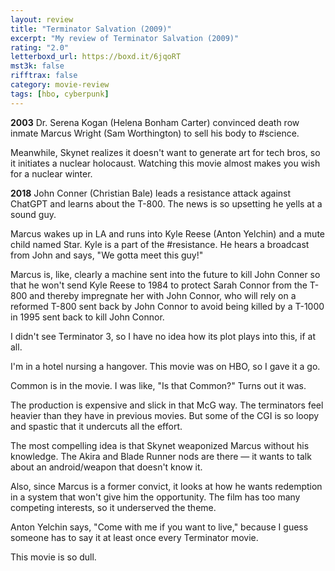 ```yaml
---
layout: review
title: "Terminator Salvation (2009)"
excerpt: "My review of Terminator Salvation (2009)"
rating: "2.0"
letterboxd_url: https://boxd.it/6jqoRT
mst3k: false
rifftrax: false
category: movie-review
tags: [hbo, cyberpunk]
---
```


<b>2003</b>
Dr. Serena Kogan (Helena Bonham Carter) convinced death row inmate Marcus Wright (Sam Worthington) to sell his body to #science.

Meanwhile, Skynet realizes it doesn't want to generate art for tech bros, so it initiates a nuclear holocaust. Watching this movie almost makes you wish for a nuclear winter.

<b>2018</b>
John Conner (Christian Bale) leads a resistance attack against ChatGPT and learns about the T-800. The news is so upsetting he yells at a sound guy.

Marcus wakes up in LA and runs into Kyle Reese (Anton Yelchin) and a mute child named Star. Kyle is a part of the #resistance. He hears a broadcast from John and says, "We gotta meet this guy!"

Marcus is, like, clearly a machine sent into the future to kill John Conner so that he won't send Kyle Reese to 1984 to protect Sarah Connor from the T-800 and thereby impregnate her with John Connor, who will rely on a reformed T-800 sent back by John Connor to avoid being killed by a T-1000 in 1995 sent back to kill John Connor.

I didn't see Terminator 3, so I have no idea how its plot plays into this, if at all.

I'm in a hotel nursing a hangover. This movie was on HBO, so I gave it a go.

Common is in the movie. I was like, "Is that Common?" Turns out it was.

The production is expensive and slick in that McG way. The terminators feel heavier than they have in previous movies. But some of the CGI is so loopy and spastic that it undercuts all the effort.

The most compelling idea is that Skynet weaponized Marcus without his knowledge. The Akira and Blade Runner nods are there — it wants to talk about an android/weapon that doesn't know it.

Also, since Marcus is a former convict, it looks at how he wants redemption in a system that won't give him the opportunity. The film has too many competing interests, so it underserved the theme.

Anton Yelchin says, "Come with me if you want to live," because I guess someone has to say it at least once every Terminator movie.

This movie is so dull.
